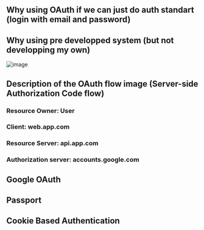 ## Why using OAuth if we can just do auth standart (login with email and password)
## Why using pre developped system (but not developping my own)
![image](https://github.com/manohySr/oauth-in-ts/assets/86122918/49d5790c-6619-42d5-8f95-ca20a4e2cd53)
## Description of the OAuth flow image (Server-side Authorization Code flow)
### Resource Owner: User
### Client: web.app.com
### Resource Server: api.app.com
### Authorization server: accounts.google.com
## Google OAuth
## Passport
## Cookie Based Authentication
